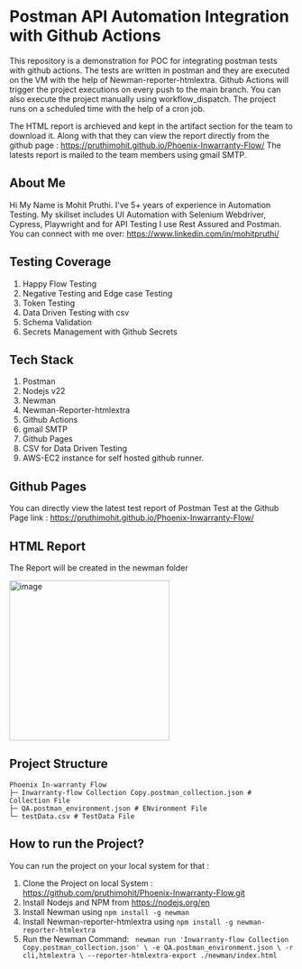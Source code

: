 # Postman API Automation Integration with Github Actions #

This repository is a demonstration for POC for integrating postman tests with github actions. The tests are written in postman and they are executed on the VM with the help of Newman-reporter-htmlextra.
Github Actions will trigger the project executions on every push to the main branch. You can also execute the project manually using workflow_dispatch. The project runs on a scheduled time with the help of a cron job.

The HTML report is archieved and kept in the artifact section for the team to download it. Along with that they can view the report directly from the github page : https://pruthimohit.github.io/Phoenix-Inwarranty-Flow/
The latests report is mailed to the team members using gmail SMTP.

## About Me ##
Hi My Name is Mohit Pruthi. I've 5+ years of experience in Automation Testing. My skillset includes UI Automation with Selenium Webdriver, Cypress, Playwright and for API Testing I use Rest Assured and Postman.
You can connect with me over: https://www.linkedin.com/in/mohitpruthi/

## Testing Coverage ##
1. Happy Flow Testing
2. Negative Testing and Edge case Testing
3. Token Testing
4. Data Driven Testing with csv
5. Schema Validation
6. Secrets Management with Github Secrets 

## Tech Stack ##
1. Postman
2. Nodejs v22
3. Newman
4. Newman-Reporter-htmlextra
5. Github Actions
6. gmail SMTP
7. Github Pages
8. CSV for Data Driven Testing
9. AWS-EC2 instance for self hosted github runner.

## Github Pages ##
You can directly view the latest test report of Postman Test at the Github Page link : https://pruthimohit.github.io/Phoenix-Inwarranty-Flow/

## HTML Report ##
The Report will be created in the newman folder

<img width="284" alt="image" src="https://github.com/user-attachments/assets/24257e44-0d7d-4529-b3f5-d3a8f1114a85" />

## Project Structure ##
```
Phoenix In-warranty Flow
├─ Inwarranty-flow Collection Copy.postman_collection.json # Collection File
├─ QA.postman_environment.json # ENvironment File
└─ testData.csv # TestData File
```
## How to run the Project? ##
You can run the project on your local system for that :
1. Clone the Project on local System : https://github.com/pruthimohit/Phoenix-Inwarranty-Flow.git
2. Install Nodejs and NPM from https://nodejs.org/en
3. Install Newman using ``` npm install -g newman ```
4. Install Newman-reporter-htmlextra using ``` npm install -g newman-reporter-htmlextra ```
5. Run the Newman Command: ```
newman run 'Inwarranty-flow Collection Copy.postman_collection.json' \
-e QA.postman_environment.json \
-r cli,htmlextra \
--reporter-htmlextra-export ./newman/index.html```
